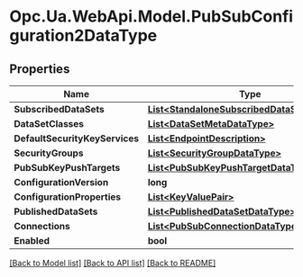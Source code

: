 # Opc.Ua.WebApi.Model.PubSubConfiguration2DataType

## Properties

Name | Type | Description | Notes
------------ | ------------- | ------------- | -------------
**SubscribedDataSets** | [**List&lt;StandaloneSubscribedDataSetDataType&gt;**](StandaloneSubscribedDataSetDataType.md) |  | [optional] 
**DataSetClasses** | [**List&lt;DataSetMetaDataType&gt;**](DataSetMetaDataType.md) |  | [optional] 
**DefaultSecurityKeyServices** | [**List&lt;EndpointDescription&gt;**](EndpointDescription.md) |  | [optional] 
**SecurityGroups** | [**List&lt;SecurityGroupDataType&gt;**](SecurityGroupDataType.md) |  | [optional] 
**PubSubKeyPushTargets** | [**List&lt;PubSubKeyPushTargetDataType&gt;**](PubSubKeyPushTargetDataType.md) |  | [optional] 
**ConfigurationVersion** | **long** |  | [optional] 
**ConfigurationProperties** | [**List&lt;KeyValuePair&gt;**](KeyValuePair.md) |  | [optional] 
**PublishedDataSets** | [**List&lt;PublishedDataSetDataType&gt;**](PublishedDataSetDataType.md) |  | [optional] 
**Connections** | [**List&lt;PubSubConnectionDataType&gt;**](PubSubConnectionDataType.md) |  | [optional] 
**Enabled** | **bool** |  | [optional] 

[[Back to Model list]](../README.md#documentation-for-models) [[Back to API list]](../README.md#documentation-for-api-endpoints) [[Back to README]](../README.md)

